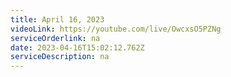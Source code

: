 ```yaml
---
title: April 16, 2023
videoLink: https://youtube.com/live/OwcxsO5PZNg
serviceOrderlink: na
date: 2023-04-16T15:02:12.762Z
serviceDescription: n﻿a
---
```

